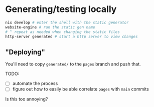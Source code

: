 # Generating/testing locally

```sh
nix develop # enter the shell with the static generator
website-engine # run the static gen name
# ^ repeat as needed when changing the static files
http-server generated # start a http server to view changes
```

## "Deploying"

You'll need to copy `generated/` to the `pages` branch and push that.

TODO:
- [ ] automate the process
- [ ] figure out how to easily be able correlate `pages` with `main` commits

Is this too annoying?
